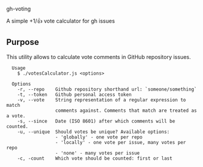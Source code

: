 gh-voting

A simple +1/:+1: vote calculator for gh issues

## Purpose

This utility allows to calculate vote comments in GitHub repository issues.


      Usage
        $ ./votesCalculator.js <options>
    
      Options
        -r, --repo    Github repository shorthand url: `someone/something`
        -t, --token   Github personal access token
        -v, --vote    String representation of a regular expression to match
                      comments against. Comments that match are treated as a vote.
        -s, --since   Date (ISO 8601) after which comments will be counted.
        -u, --unique  Should votes be unique? Available options:
                      - 'globally' - one vote per repo
                      - 'locally' - one vote per issue, many votes per repo
                      - 'none' - many votes per issue
        -c, -count    Which vote should be counted: first or last
